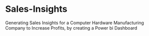 # Sales-Insights
Generating Sales Insights for a Computer Hardware Manufacturing Company to Increase Profits, by creating a Power bi Dashboard
